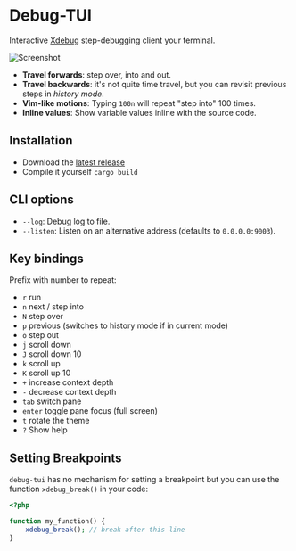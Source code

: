 Debug-TUI
=========

Interactive [Xdebug](https://xdebug.org) step-debugging client your terminal.

![Screenshot](https://github.com/user-attachments/assets/9f938d2b-717b-4816-bb35-9f317f82a0a3)

- **Travel forwards**: step over, into and out.
- **Travel backwards**: it's not quite time travel, but you can revisit
  previous steps in _history mode_.
- **Vim-like motions**: Typing `100n` will repeat "step into" 100 times.
- **Inline values**: Show variable values inline with the source code.

## Installation

- Download the [latest release](https://github.com/dantleech/debug-tui/releases/tag/0.0.1)
- Compile it yourself `cargo build`

## CLI options

- `--log`: Debug log to file.
- `--listen`: Listen on an alternative address (defaults to `0.0.0.0:9003`).

## Key bindings

Prefix with number to repeat:

- `r`     run
- `n`     next / step into
- `N`     step over
- `p`     previous (switches to history mode if in current mode)
- `o`     step out
- `j`     scroll down
- `J`     scroll down 10
- `k`     scroll up
- `K`     scroll up 10
- `+`     increase context depth
- `-`     decrease context depth
- `tab`   switch pane
- `enter` toggle pane focus (full screen)
- `t`     rotate the theme
- `?`     Show help

## Setting Breakpoints

`debug-tui` has no mechanism for setting a breakpoint but you can use the
function `xdebug_break()` in your code:

```php
<?php

function my_function() {
    xdebug_break(); // break after this line
}
```
